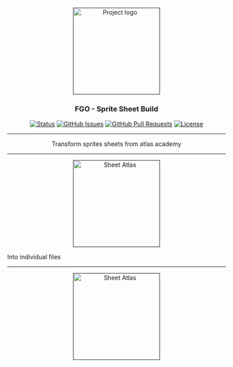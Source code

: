 <p align="center">
  <a href="" rel="noopener">
 <img width=200px height=200px src="https://i.imgur.com/6wj0hh6.jpg" alt="Project logo"></a>
</p>

<h3 align="center">FGO - Sprite Sheet Build</h3>

<div align="center">

[![Status](https://img.shields.io/badge/status-active-success.svg)]()
[![GitHub Issues](https://img.shields.io/github/issues/O-Isaac/fgo-build-spritesheet.svg)](https://github.com/O-Isaac/fgo-build-spritesheet/issues)
[![GitHub Pull Requests](https://img.shields.io/github/issues-pr/O-Isaac/fgo-build-spritesheet.svg)](https://github.com/O-Isaac/fgo-build-spritesheet/pulls)
[![License](https://img.shields.io/badge/license-MIT-blue.svg)]()

</div>

---

<p align="center"> 
  Transform sprites sheets from atlas academy
  <hr />
  <p align="center">
    <a href="" rel="noopener">
    <img width=200px height=200px src="https://static.atlasacademy.io/JP/CharaFigure/98001000/98001000_merged.png" alt="Sheet Atlas"></a>
  </p>

Into individual files

  <hr />
  <p align="center">
    <a href="" rel="noopener">
    <img width=200px height=200px src="https://i.imgur.com/HKntP7V.png" alt="Sheet Atlas"></a>
  </p>
</p>
